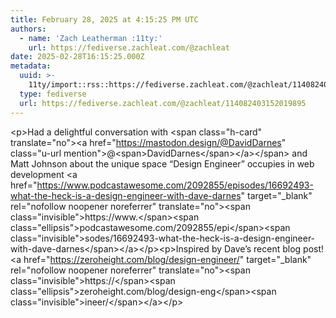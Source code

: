```yaml
---
title: February 28, 2025 at 4:15:25 PM UTC
authors:
  - name: 'Zach Leatherman :11ty:'
    url: https://fediverse.zachleat.com/@zachleat
date: 2025-02-28T16:15:25.000Z
metadata:
  uuid: >-
    11ty/import::rss::https://fediverse.zachleat.com/@zachleat/114082403152019895
  type: fediverse
  url: https://fediverse.zachleat.com/@zachleat/114082403152019895
---
```

\<p>Had a delightful conversation with \<span class="h-card" translate="no">\<a href="https://mastodon.design/@DavidDarnes" class="u-url mention">@\<span>DavidDarnes\</span>\</a>\</span> and Matt Johnson about the unique space “Design Engineer” occupies in web development \<a href="https://www.podcastawesome.com/2092855/episodes/16692493-what-the-heck-is-a-design-engineer-with-dave-darnes" target="\_blank" rel="nofollow noopener noreferrer" translate="no">\<span class="invisible">https://www.\</span>\<span class="ellipsis">podcastawesome.com/2092855/epi\</span>\<span class="invisible">sodes/16692493-what-the-heck-is-a-design-engineer-with-dave-darnes\</span>\</a>\</p>\<p>Inspired by Dave’s recent blog post! \<a href="https://zeroheight.com/blog/design-engineer/" target="\_blank" rel="nofollow noopener noreferrer" translate="no">\<span class="invisible">https://\</span>\<span class="ellipsis">zeroheight.com/blog/design-eng\</span>\<span class="invisible">ineer/\</span>\</a>\</p>